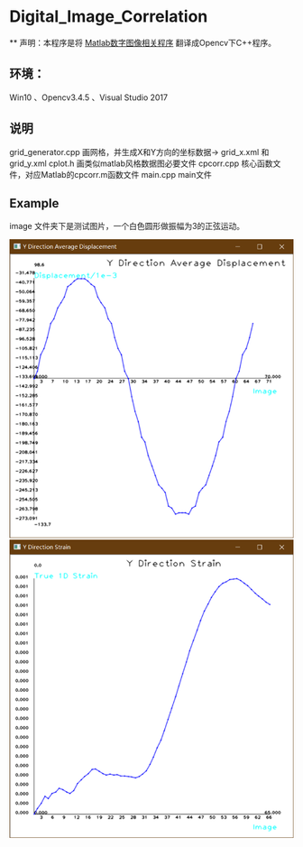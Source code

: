# Digital_Image_Correlation

** 声明：本程序是将 [Matlab数字图像相关程序](https://ww2.mathworks.cn/matlabcentral/fileexchange/12413-digital-image-correlation-and-tracking) 翻译成Opencv下C++程序。

## 环境：
  Win10 、Opencv3.4.5 、Visual Studio 2017
  
## 说明
  
  grid_generator.cpp  画网格，并生成X和Y方向的坐标数据-> grid_x.xml 和 grid_y.xml
  cplot.h 画类似matlab风格数据图必要文件
  cpcorr.cpp 核心函数文件，对应Matlab的cpcorr.m函数文件
  main.cpp main文件
  
 ## Example
 image 文件夹下是测试图片，一个白色圆形做振幅为3的正弦运动。
 
  ![位移](1.png) ![应变](2.png)
